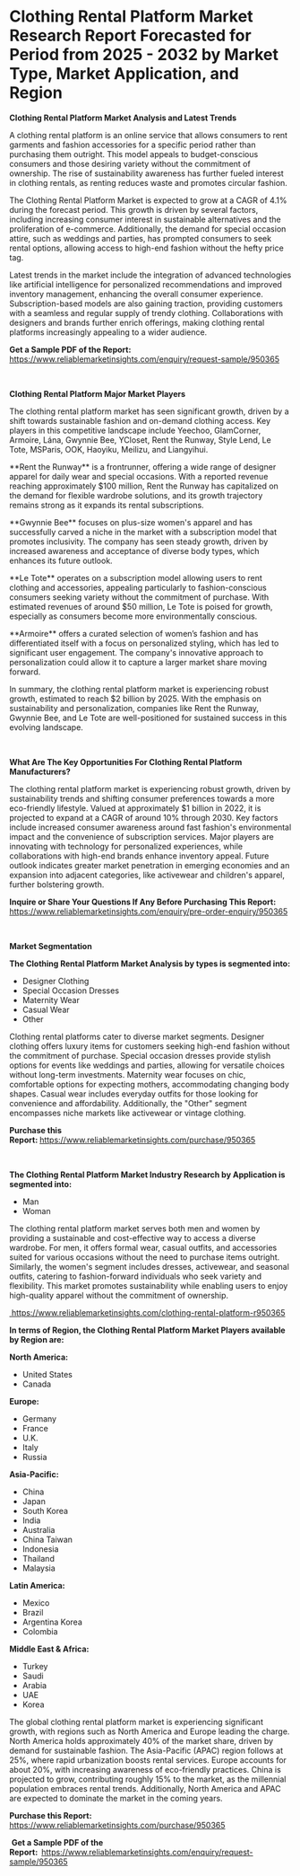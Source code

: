 <p><h1>Clothing Rental Platform Market Research Report Forecasted for Period from 2025 -  2032 by Market Type, Market Application, and Region</h1></p><p><strong>Clothing Rental Platform Market Analysis and Latest Trends</strong></p>
<p><p>A clothing rental platform is an online service that allows consumers to rent garments and fashion accessories for a specific period rather than purchasing them outright. This model appeals to budget-conscious consumers and those desiring variety without the commitment of ownership. The rise of sustainability awareness has further fueled interest in clothing rentals, as renting reduces waste and promotes circular fashion.</p><p>The Clothing Rental Platform Market is expected to grow at a CAGR of 4.1% during the forecast period. This growth is driven by several factors, including increasing consumer interest in sustainable alternatives and the proliferation of e-commerce. Additionally, the demand for special occasion attire, such as weddings and parties, has prompted consumers to seek rental options, allowing access to high-end fashion without the hefty price tag.</p><p>Latest trends in the market include the integration of advanced technologies like artificial intelligence for personalized recommendations and improved inventory management, enhancing the overall consumer experience. Subscription-based models are also gaining traction, providing customers with a seamless and regular supply of trendy clothing. Collaborations with designers and brands further enrich offerings, making clothing rental platforms increasingly appealing to a wider audience.</p></p>
<p><strong>Get a Sample PDF of the Report:&nbsp;</strong> <a href="https://www.reliablemarketinsights.com/enquiry/request-sample/950365?utm_campaign=3084&utm_medium=2&utm_source=Github&utm_content=ia&utm_term=18042025&utm_id=clothing-rental-platform">https://www.reliablemarketinsights.com/enquiry/request-sample/950365</a></p>
<p>&nbsp;</p>
<p><strong>Clothing Rental Platform Major Market Players</strong></p>
<p><p>The clothing rental platform market has seen significant growth, driven by a shift towards sustainable fashion and on-demand clothing access. Key players in this competitive landscape include Yeechoo, GlamCorner, Armoire, Lána, Gwynnie Bee, YCloset, Rent the Runway, Style Lend, Le Tote, MSParis, OOK, Haoyiku, Meilizu, and Liangyihui.</p><p>**Rent the Runway** is a frontrunner, offering a wide range of designer apparel for daily wear and special occasions. With a reported revenue reaching approximately $100 million, Rent the Runway has capitalized on the demand for flexible wardrobe solutions, and its growth trajectory remains strong as it expands its rental subscriptions.</p><p>**Gwynnie Bee** focuses on plus-size women's apparel and has successfully carved a niche in the market with a subscription model that promotes inclusivity. The company has seen steady growth, driven by increased awareness and acceptance of diverse body types, which enhances its future outlook.</p><p>**Le Tote** operates on a subscription model allowing users to rent clothing and accessories, appealing particularly to fashion-conscious consumers seeking variety without the commitment of purchase. With estimated revenues of around $50 million, Le Tote is poised for growth, especially as consumers become more environmentally conscious.</p><p>**Armoire** offers a curated selection of women’s fashion and has differentiated itself with a focus on personalized styling, which has led to significant user engagement. The company's innovative approach to personalization could allow it to capture a larger market share moving forward.</p><p>In summary, the clothing rental platform market is experiencing robust growth, estimated to reach $2 billion by 2025. With the emphasis on sustainability and personalization, companies like Rent the Runway, Gwynnie Bee, and Le Tote are well-positioned for sustained success in this evolving landscape.</p></p>
<p>&nbsp;</p>
<p><strong>What Are The Key Opportunities For Clothing Rental Platform Manufacturers?</strong></p>
<p><p>The clothing rental platform market is experiencing robust growth, driven by sustainability trends and shifting consumer preferences towards a more eco-friendly lifestyle. Valued at approximately $1 billion in 2022, it is projected to expand at a CAGR of around 10% through 2030. Key factors include increased consumer awareness around fast fashion's environmental impact and the convenience of subscription services. Major players are innovating with technology for personalized experiences, while collaborations with high-end brands enhance inventory appeal. Future outlook indicates greater market penetration in emerging economies and an expansion into adjacent categories, like activewear and children's apparel, further bolstering growth.</p></p>
<p><strong>Inquire or Share Your Questions If Any Before Purchasing This Report:</strong> <a href="https://www.reliablemarketinsights.com/enquiry/pre-order-enquiry/950365?utm_campaign=3084&utm_medium=2&utm_source=Github&utm_content=ia&utm_term=18042025&utm_id=clothing-rental-platform">https://www.reliablemarketinsights.com/enquiry/pre-order-enquiry/950365</a></p>
<p>&nbsp;</p>
<p><strong>Market Segmentation</strong></p>
<p><strong>The Clothing Rental Platform Market Analysis by types is segmented into:</strong></p>
<p><ul><li>Designer Clothing</li><li>Special Occasion Dresses</li><li>Maternity Wear</li><li>Casual Wear</li><li>Other</li></ul></p>
<p><p>Clothing rental platforms cater to diverse market segments. Designer clothing offers luxury items for customers seeking high-end fashion without the commitment of purchase. Special occasion dresses provide stylish options for events like weddings and parties, allowing for versatile choices without long-term investments. Maternity wear focuses on chic, comfortable options for expecting mothers, accommodating changing body shapes. Casual wear includes everyday outfits for those looking for convenience and affordability. Additionally, the "Other" segment encompasses niche markets like activewear or vintage clothing.</p></p>
<p><strong>Purchase this Report:&nbsp;</strong><a href="https://www.reliablemarketinsights.com/purchase/950365?utm_campaign=3084&utm_medium=2&utm_source=Github&utm_content=ia&utm_term=18042025&utm_id=clothing-rental-platform">https://www.reliablemarketinsights.com/purchase/950365</a></p>
<p>&nbsp;</p>
<p><strong>The Clothing Rental Platform Market Industry Research by Application is segmented into:</strong></p>
<p><ul><li>Man</li><li>Woman</li></ul></p>
<p><p>The clothing rental platform market serves both men and women by providing a sustainable and cost-effective way to access a diverse wardrobe. For men, it offers formal wear, casual outfits, and accessories suited for various occasions without the need to purchase items outright. Similarly, the women's segment includes dresses, activewear, and seasonal outfits, catering to fashion-forward individuals who seek variety and flexibility. This market promotes sustainability while enabling users to enjoy high-quality apparel without the commitment of ownership.</p></p>
<p><a href="https://www.reliablemarketinsights.com/clothing-rental-platform-r950365?utm_campaign=3084&utm_medium=2&utm_source=Github&utm_content=ia&utm_term=18042025&utm_id=clothing-rental-platform">&nbsp;https://www.reliablemarketinsights.com/clothing-rental-platform-r950365</a></p>
<p><strong>In terms of Region, the Clothing Rental Platform Market Players available by Region are:</strong></p>
<p>
    <p> <strong> North America: </strong>
        <ul>
            <li>United States</li>
            <li>Canada</li>
        </ul>
        </p> 
    <p> <strong> Europe: </strong>
        <ul>
            <li>Germany</li>
            <li>France</li>
            <li>U.K.</li>
            <li>Italy</li>
            <li>Russia</li>
        </ul>
        </p> 
    <p> <strong> Asia-Pacific: </strong>
        <ul>
            <li>China</li>
            <li>Japan</li>
            <li>South Korea</li>
            <li>India</li>
            <li>Australia</li>
            <li>China Taiwan</li>
            <li>Indonesia</li>
            <li>Thailand</li>
            <li>Malaysia</li>
        </ul>
        </p> 
    <p> <strong> Latin America: </strong>
        <ul>
            <li>Mexico</li>
            <li>Brazil</li>
            <li>Argentina Korea</li>
            <li>Colombia</li>
        </ul>
        </p> 
    <p> <strong> Middle East & Africa: </strong>
        <ul>
            <li>Turkey</li>
            <li>Saudi</li>
            <li>Arabia</li>
            <li>UAE</li>
            <li>Korea</li>
        </ul>
    </p>
    </p>
<p><p>The global clothing rental platform market is experiencing significant growth, with regions such as North America and Europe leading the charge. North America holds approximately 40% of the market share, driven by demand for sustainable fashion. The Asia-Pacific (APAC) region follows at 25%, where rapid urbanization boosts rental services. Europe accounts for about 20%, with increasing awareness of eco-friendly practices. China is projected to grow, contributing roughly 15% to the market, as the millennial population embraces rental trends. Additionally, North America and APAC are expected to dominate the market in the coming years.</p></p>
<p><strong>Purchase this Report: </strong><a href="https://www.reliablemarketinsights.com/purchase/950365?utm_campaign=3084&utm_medium=2&utm_source=Github&utm_content=ia&utm_term=18042025&utm_id=clothing-rental-platform">https://www.reliablemarketinsights.com/purchase/950365</a></p>
<p>&nbsp;<strong>Get a Sample PDF of the Report:&nbsp;&nbsp;</strong><a href="https://www.reliablemarketinsights.com/enquiry/request-sample/950365?utm_campaign=3084&utm_medium=2&utm_source=Github&utm_content=ia&utm_term=18042025&utm_id=clothing-rental-platform">https://www.reliablemarketinsights.com/enquiry/request-sample/950365</a></p>
<p><strong></strong></p>
<p><p></p><p></p><p></p></p>